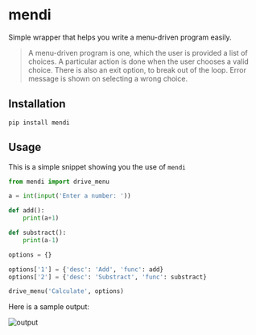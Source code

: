 # mendi

Simple wrapper that helps you write a menu-driven program easily.

> A menu-driven program is one, which the user is provided a list of choices.
> A particular action is done when the user chooses a valid choice.
> There is also an exit option, to break out of the loop.
> Error message is shown on selecting a wrong choice.

## Installation

```shell
pip install mendi
```

## Usage

This is a simple snippet showing you the use of `mendi`

```python
from mendi import drive_menu

a = int(input('Enter a number: '))

def add():
    print(a+1)

def substract():
    print(a-1)

options = {}

options['1'] = {'desc': 'Add', 'func': add}
options['2'] = {'desc': 'Substract', 'func': substract}

drive_menu('Calculate', options)

```

Here is a sample output:

![output](images/mendi.gif)

